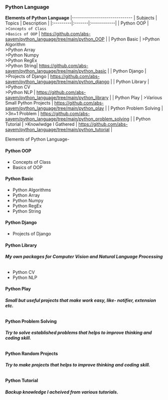 ### **Python Language**

**Elements of Python Language**
|------------------------------
| Subjects | Topics | Description |
|:---------|:-------|:------------|
| Python OOP | >`Concepts of Class`<br> >`Basics of OOP` | https://github.com/abs-sayem/python_language/tree/main/python_OOP |
| Python Basic | >Python Algorithm<br> >Python Array<br> >Python Numpy<br> >Python RegEx<br> >Python String| https://github.com/abs-sayem/python_language/tree/main/python_basic |
| Python Django | >Projects of Django | https://github.com/abs-sayem/python_language/tree/main/python_django |
| Python Library | >Python CV<br> >Python NLP | https://github.com/abs-sayem/python_language/tree/main/python_library |
| Python Play | >Various Small Python Projects | https://github.com/abs-sayem/python_language/tree/main/python_play |
| Python Problem Solving | >3n+1 Problem | https://github.com/abs-sayem/python_language/tree/main/python_problem_solving |
| Python Tutorial | >Knowlwdge I Gathered | https://github.com/abs-sayem/python_language/tree/main/python_tutorial |

Elements of Python Language-
#### **Python OOP**
* Concepts of Class
* Basics of OOP
#### **Python Basic**
* Python Algorithms
* Python Array
* Python Numpy
* Python RegEx
* Python String
#### **Python Django**
* Projects of Django
#### **Python Library**
###### **My own packages for Computer Vision and Natural Language Processing**
* Python CV
* Python NLP
#### **Python Play**
###### **Small but useful projects that make work easy, like- notifier, extension etc.**
#### **Python Problem Solving**
###### **Try to solve established problems that helps to improve thinking and coding skill.**
#### **Python Random Projects**
###### **Try to make projects that helps to improve thinking and coding skill.**
#### **Python Tutorial**
###### **Backup knowledge I acheived from various tutorials.**